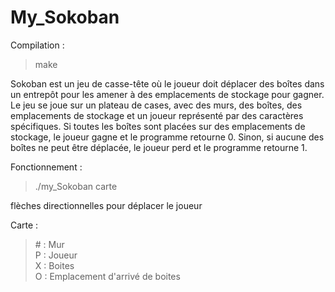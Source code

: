 # My_Sokoban
Compilation :
>make

Sokoban est un jeu de casse-tête où le joueur doit déplacer des boîtes dans un entrepôt pour les amener à des emplacements de stockage pour gagner.
Le jeu se joue sur un plateau de cases, avec des murs, des boîtes, des emplacements de stockage et un joueur représenté par des caractères spécifiques.
Si toutes les boîtes sont placées sur des emplacements de stockage, le joueur gagne et le programme retourne 0. Sinon, si aucune des boîtes ne peut être déplacée, le joueur perd et le programme retourne 1.

Fonctionnement :
>./my_Sokoban carte

flèches directionnelles pour déplacer le joueur

Carte :

>\# : Mur  
>P : Joueur  
>X : Boites   
>O : Emplacement d'arrivé de boites  
